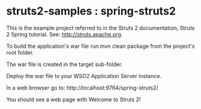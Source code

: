 struts2-samples : spring-struts2
=============================
This is the example project referred to in the
Struts 2 documentation, Struts 2 Spring tutorial.
See:  http://struts.apache.org.

To build the application's war file run mvn clean package
from the project's root folder.

The war file is created in the target sub-folder.

Deploy the war file to your WSO2 Application Server instance. 

In a web browser go to:  http://localhost:9764/spring-struts2/

You should see a web page with Welcome to Struts 2!

